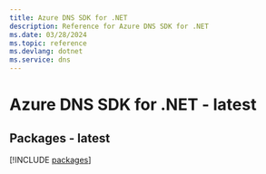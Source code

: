```yaml
---
title: Azure DNS SDK for .NET
description: Reference for Azure DNS SDK for .NET
ms.date: 03/28/2024
ms.topic: reference
ms.devlang: dotnet
ms.service: dns
---
```

# Azure DNS SDK for .NET - latest
## Packages - latest
[!INCLUDE [packages](dns-index.md)]